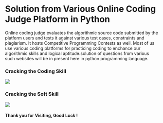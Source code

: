 # Solution from Various Online Coding Judge Platform in Python 

Online coding judge evaluates the algorithmic source code submitted by the platform users and tests it against various test cases, constraints and plagiarism. It hosts Competitive Programming Contests as well. Most of us use various coding platforms for practicing coding to enchance our algorithmic skills and logical aptitude.solution of questions from various such websites will be in present here in python programming language.

### Cracking the Coding Skill
![](Readme%20Image/cracking_the_coding_skills_-_v6-page-001.jpg)

### Cracking the Soft Skill
![](Readme%20Image/cracking_the_soft_skills_-_v6-page-001.jpg)

#### Thank you for Visiting, Good Luck ! 
